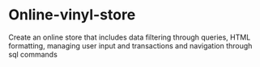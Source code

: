 # Online-vinyl-store
Create an online store that includes data filtering through queries, HTML formatting, managing user input and transactions and navigation through sql commands
